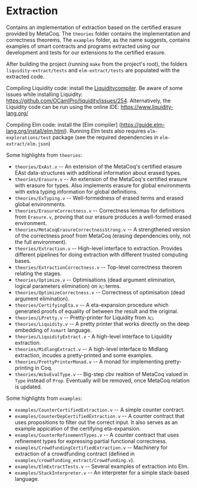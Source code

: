 # Extraction

Contains an implementation of extraction based on the certified erasure provided by MetaCoq. The
`theories` folder contains the implementation and correctness theorems.  The `examples` folder, as
the name suggests, contains examples of smart contracts and programs extracted using our development
and tests for our extensions to the certified erasure.

After building the project (running `make` from the project's root), the folders
`liquidity-extract/tests` and `elm-extract/tests` are populated with the extracted code. 

Compiling Liquidity code:
install the [Liquiditycompiler](https://www.liquidity-lang.org/doc/installation/index.html). Be
aware of some issues while installing Liquidity: https://github.com/OCamlPro/liquidity/issues/254.
Alternatively, the Liquidity code can be run using the online IDE: https://www.liquidity-lang.org/

Compiling Elm code:
install the [Elm compiler] (https://guide.elm-lang.org/install/elm.html).
Running Elm tests also requires `elm-explorations/test` package (see the required dependencies in
`elm-extract/elm.json`)

Some highlights from `theories`:


* `theories/ExAst.v` -- An extension of the MetaCoq's certified erasure EAst data-structures with additional information about erased types. 
* `theories/Erasure.v` -- An extension of the MetaCoq's certified erasure with erasure for types. Also implements erasure for global environments with extra typing information for global definitions.
* `theories/ExTyping.v` -- Well-formedness of erased terms and erased global environments.
* `theories/ErasureCorrectness.v` -- Correctness lemmas for definitions from `Erasure.v`, proving that our erasure produces a well-formed erased environment.
* `theories/MetaCoqErasureCorrectnessStrong.v` -- A strengthened version of the correctness proof from MetaCoq (erasing dependencies only, not the full environment).
* `theories/Extraction.v` -- High-level interface to extraction. Provides different pipelines for doing extraction with different trusted computing bases.
* `theories/ExtractionCorrectness.v` -- Top-level correctness theorem relating the stages.
* `theories/Optimize.v` -- Optimisations (dead argument elimination, logical parameters elimination) on `λ□` terms.
* `theories/OptimizeCorrectness.v` -- Correctness of optimisation (dead argument elimination).
* `theories/CertifyingEta.v` -- A eta-expansion procedure which generated proofs of equality of between the result and the original.
* `theories/LPretty.v` -- Pretty-printer for Liquidity from `λ□`.
* `theories/Liquidity.v` -- A pretty printer that works directly on the deep embedding of `λsmart` language.
* `theories/LiquidityExtract.v` - A high-level interface to Liquidity extraction.
* `theories/MidlangExtract.v` -- A high-level interface to Midlang extraction, incudes a pretty-printed and some examples.
* `theories/PrettyPrinterMonad.v` -- A monad for implementing pretty-printing in Coq.
* `theories/WcbvEvalType.v` -- Big-step cbv realtion of MetaCoq valued in `Type` instead of `Prop`. Eventually will be removed, once MetaCoq relation is updated.


Some highlights from `examples`:

* `examples/CounterCertifiedExtraction.v` -- A simple counter contract.
* `examples/CounterDepCertifiedExtraction.v` -- A counter contract that uses propositions to filter out the correct input. It also serves as an example appication of the certifying eta-expansion.
* `examples/CounterRefinementTypes.v` -- A counter contract that uses refinement types for expressing partial functional correctness.
* `examples/CrowdfundingCertifiedExtraction.v` -- Machinery for extraction of a crowdfunding contract (defined in `examples/crowdfunding_extract/Crowdfunding.v`).
* `examples/ElmExtractTests.v` -- Several examples of extraction into Elm.
* `examples/StackInterpreter.v` -- An interpreter for a simple stack-based language.
